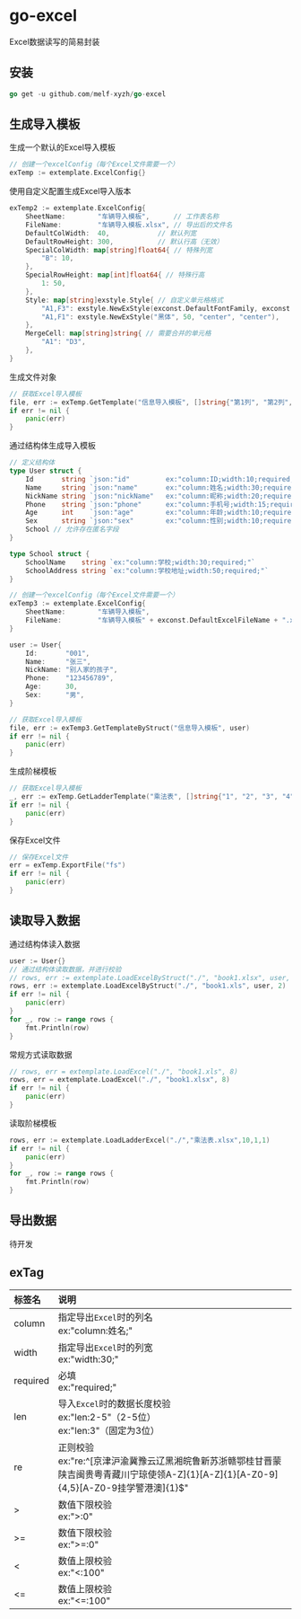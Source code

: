 # go-excel
Excel数据读写的简易封装

## 安装

```go
go get -u github.com/melf-xyzh/go-excel
```

## 生成导入模板

生成一个默认的Excel导入模板

```go
// 创建一个excelConfig（每个Excel文件需要一个）
exTemp := extemplate.ExcelConfig{}
```

使用自定义配置生成Excel导入版本

```go
exTemp2 := extemplate.ExcelConfig{
	SheetName:        "车辆导入模板",      // 工作表名称
	FileName:         "车辆导入模板.xlsx", // 导出后的文件名
	DefaultColWidth:  40,            // 默认列宽
	DefaultRowHeight: 300,           // 默认行高（无效）
	SpecialColWidth: map[string]float64{ // 特殊列宽
		"B": 10,
	},
	SpecialRowHeight: map[int]float64{ // 特殊行高
		1: 50,
	},
	Style: map[string]exstyle.Style{ // 自定义单元格格式
		"A1,F3": exstyle.NewExStyle(exconst.DefaultFontFamily, exconst.DefaultFontSize, exconst.DefaultHorizontalAlign, exconst.DefaultVerticalAlign),
		"A1,F1": exstyle.NewExStyle("黑体", 50, "center", "center"),
	},
	MergeCell: map[string]string{ // 需要合并的单元格
		"A1": "D3",
	},
}
```

生成文件对象

```go
// 获取Excel导入模板
file, err := exTemp.GetTemplate("信息导入模板", []string{"第1列", "第2列", "第3列", "第4列", "第5列", "第6列"})
if err != nil {
	panic(err)
}
```

通过结构体生成导入模板

```go
// 定义结构体
type User struct {
	Id       string `json:"id"         ex:"column:ID;width:10;required;"`
	Name     string `json:"name"       ex:"column:姓名;width:30;required;"`
	NickName string `json:"nickName"   ex:"column:昵称;width:20;required;"`
	Phone    string `json:"phone"      ex:"column:手机号;width:15;required;"`
	Age      int    `json:"age"        ex:"column:年龄;width:10;required;"`
	Sex      string `json:"sex"        ex:"column:性别;width:10;required;select:男、女"`
	School // 允许存在匿名字段
}

type School struct {
	SchoolName    string `ex:"column:学校;width:30;required;"`
	SchoolAddress string `ex:"column:学校地址;width:50;required;"`
}

// 创建一个excelConfig（每个Excel文件需要一个）
exTemp3 := extemplate.ExcelConfig{
	SheetName:        "车辆导入模板",                                          // 工作表名称
	FileName:         "车辆导入模板" + exconst.DefaultExcelFileName + ".xlsx", // 导出后的文件名
}

user := User{
    Id:       "001",
    Name:     "张三",
    NickName: "别人家的孩子",
    Phone:    "123456789",
    Age:      30,
    Sex:      "男",
}

// 获取Excel导入模板
file, err := exTemp3.GetTemplateByStruct("信息导入模板", user)
if err != nil {
    panic(err)
}
```

生成阶梯模板

```go
// 获取Excel导入模板
_, err := exTemp.GetLadderTemplate("乘法表", []string{"1", "2", "3", "4", "5","6", "7", "8", "9"})
if err != nil {
    panic(err)
}
```

保存Excel文件

```go
// 保存Excel文件
err = exTemp.ExportFile("fs")
if err != nil {
	panic(err)
}
```

## 读取导入数据

通过结构体读入数据

```go
user := User{}
// 通过结构体读取数据，并进行校验
// rows, err := extemplate.LoadExcelByStruct("./", "book1.xlsx", user, 2)
rows, err := extemplate.LoadExcelByStruct("./", "book1.xls", user, 2)
if err != nil {
	panic(err)
}
for _, row := range rows {
	fmt.Println(row)
}
```

常规方式读取数据

```go
// rows, err = extemplate.LoadExcel("./", "book1.xls", 8)
rows, err = extemplate.LoadExcel("./", "book1.xlsx", 8)
if err != nil {
	panic(err)
}
```

读取阶梯模板

```go
rows, err := extemplate.LoadLadderExcel("./","乘法表.xlsx",10,1,1)
if err != nil {
	panic(err)
}
for _, row := range rows {
	fmt.Println(row)
}
```

## 导出数据

待开发

## exTag

| 标签名   | 说明                                                         |
| :------- | :----------------------------------------------------------- |
| column   | 指定导出`Excel`时的列名<br />ex:"column:姓名;"               |
| width    | 指定导出`Excel`时的列宽<br />ex:"width:30;"                  |
| required | 必填<br />ex:"required;"                                     |
| len      | 导入`Excel`时的数据长度校验<br />ex:"len:2-5"（2-5位）<br />ex:"len:3"（固定为3位） |
| re       | 正则校验<br /> ex:"re:^[京津沪渝冀豫云辽黑湘皖鲁新苏浙赣鄂桂甘晋蒙陕吉闽贵粤青藏川宁琼使领A-Z]{1}[A-Z]{1}[A-Z0-9]{4,5}[A-Z0-9挂学警港澳]{1}$" |
| >        | 数值下限校验<br /> ex:">:0"                                  |
| >=       | 数值下限校验<br /> ex:">=:0"                                 |
| <        | 数值上限校验<br /> ex:"<:100"                                |
| <=       | 数值上限校验<br /> ex:"<=:100"                               |

